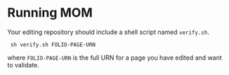 # Running MOM #



Your editing repository should include a shell script named `verify.sh`.  


     sh verify.sh FOLIO-PAGE-URN

where `FOLIO-PAGE-URN` is the full URN for a page you have edited and want to validate.